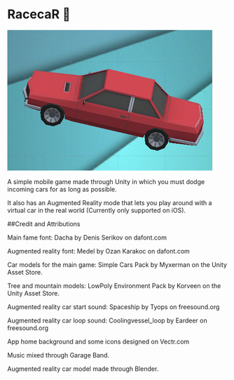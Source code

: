 # RacecaR :car:

![RacecaR logo](/Assets/Background/icon.png)

A simple mobile game made through Unity in which you must dodge incoming cars for as long as possible. 

It also has an Augmented Reality mode that lets you play around with a virtual car in the real world (Currently only supported on iOS).

##Credit and Attributions

Main fame font: Dacha by Denis Serikov on dafont.com

Augmented reality font: Medel by Ozan Karakoc on dafont.com

Car models for the main game: Simple Cars Pack by Myxerman on the Unity Asset Store.

Tree and mountain models: LowPoly Environment Pack by Korveen on the Unity Asset Store.

Augmented reality car start sound: Spaceship by Tyops on freesound.org

Augmented reality car loop sound: Coolingvessel_loop by Eardeer on freesound.org

App home background and some icons designed on Vectr.com

Music mixed through Garage Band.

Augmented reality car model made through Blender.